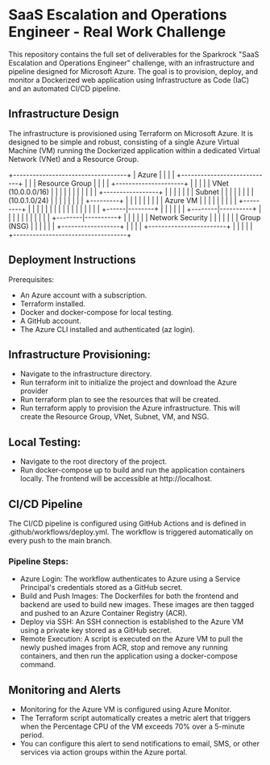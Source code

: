 <h1> SaaS Escalation and Operations Engineer - Real Work Challenge</h1>

This repository contains the full set of deliverables for the Sparkrock "SaaS Escalation and Operations Engineer" challenge, with an infrastructure and pipeline designed for Microsoft Azure. The goal is to provision, deploy, and monitor a Dockerized web application using Infrastructure as Code (IaC) and an automated CI/CD pipeline.

<h2> Infrastructure Design </h2>

The infrastructure is provisioned using Terraform on Microsoft Azure. It is designed to be simple and robust, consisting of a single Azure Virtual Machine (VM) running the Dockerized application within a dedicated Virtual Network (VNet) and a Resource Group.

+-----------------------------------+
|               Azure               |
|                                   |
|   +----------------------------+  |
|   |   Resource Group           |  |
|   |   +---------------------+  |  |
|   |   |   VNet (10.0.0.0/16)  |  |
|   |   |                     |  |  |
|   |   | +-----------------+ |  |  |
|   |   | |   Subnet        | |  |  |
|   |   | | (10.0.1.0/24)   | |  |  |
|   |   | |   +---------+   | |  |  |
|   |   | |   | Azure VM  | | |  |  |
|   |   | |   +---------+   | |  |  |
|   |   | |      |        | | |  |  |
|   |   | +------|--------+ | |  |  |
|   |   +--------|----------+ |  |  |
|   |            |            |  |  |
|   |   +--------|----------+ |  |  |
|   |   | Network Security | |  |  |
|   |   | Group (NSG)      | |  |  |
|   |   +------------------+ |  |  |
|   +------------------------+  |  |
|                               |  |
+-----------------------------------+

<h2> Deployment Instructions </h2>

Prerequisites:

- An Azure account with a subscription.
- Terraform installed.
- Docker and docker-compose for local testing.
- A GitHub account.
- The Azure CLI installed and authenticated (az login).

<h2> Infrastructure Provisioning: </h2>

- Navigate to the infrastructure directory.
- Run terraform init to initialize the project and download the Azure provider
- Run terraform plan to see the resources that will be created.
- Run terraform apply to provision the Azure infrastructure. This will create the Resource Group, VNet, Subnet, VM, and NSG.

<h2> Local Testing: </h2>

- Navigate to the root directory of the project.
- Run docker-compose up to build and run the application containers locally. The frontend will be accessible at http://localhost.

<h2> CI/CD Pipeline </h2>

The CI/CD pipeline is configured using GitHub Actions and is defined in .github/workflows/deploy.yml. The workflow is triggered automatically on every push to the main branch.

<h3> Pipeline Steps: </h3>

- Azure Login: The workflow authenticates to Azure using a Service Principal's credentials stored as a GitHub secret.
- Build and Push Images: The Dockerfiles for both the frontend and backend are used to build new images. These images are then tagged and pushed to an Azure Container Registry (ACR).
- Deploy via SSH: An SSH connection is established to the Azure VM using a private key stored as a GitHub secret.
- Remote Execution: A script is executed on the Azure VM to pull the newly pushed images from ACR, stop and remove any running containers, and then run the application using a docker-compose command.

<h2> Monitoring and Alerts </h2>

- Monitoring for the Azure VM is configured using Azure Monitor. 
- The Terraform script automatically creates a metric alert that triggers when the Percentage CPU of the VM exceeds 70% over a 5-minute period.
- You can configure this alert to send notifications to email, SMS, or other services via action groups within the Azure portal.
